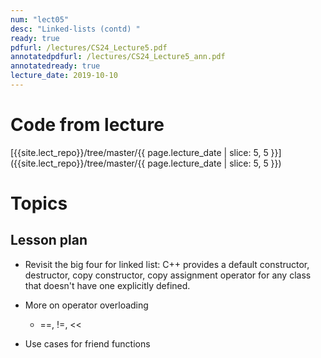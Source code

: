 ```yaml
---
num: "lect05"
desc: "Linked-lists (contd) "
ready: true
pdfurl: /lectures/CS24_Lecture5.pdf
annotatedpdfurl: /lectures/CS24_Lecture5_ann.pdf
annotatedready: true 
lecture_date: 2019-10-10
---
```


# Code from lecture

[{{site.lect_repo}}/tree/master/{{ page.lecture_date | slice: 5, 5 }}]({{site.lect_repo}}/tree/master/{{ page.lecture_date | slice: 5, 5 }})

# Topics



## Lesson plan
* Revisit the big four for linked list: C++ provides a default constructor, destructor, copy constructor, copy assignment operator for any class that doesn't have one explicitly defined.
* More on operator overloading
	- ==, !=, << 
	
* Use cases for friend functions
